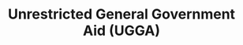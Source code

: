 ---
layout: bos_content
permalink: /featured-analysis/unrestricted-general-govt-aid/
title: Unrestricted General Government Aid (UGGA)
components:
- breadcrumbs:
  - title: Home
    url: "/"
  - title: Budget
    url: "/budget"
  - title: Featured Analysis
    url: "/featured-analysis/"
  - current: Unrestricted General Government Aid
  - published: 4/13/17
- intro:
  - title: Unrestricted general government aid (UGGA)
    short_desc: >
      For the FY10 budget and going forward, the Governor and the Legislature 
      combined general government aid from Additional Assistance and Lottery 
      into one account - UGGA.
    description: >
      Revenue derived from the State’s lottery now accounts for nearly all funds 
      dispersed through UGGA. The current distribution of UGGA is a weighted 
      average of both Lottery and Additional Assistance distributions of the past. 
      <blockquote>For Boston, the combined accounts totaled $168.6 million in FY15 
      and $174.7 million in FY16. In FY17, the City will receive $182.2 million 
      and has budgeted for an increase to $189.3 million for FY18, which is 
      included in the Governor’s FY18 Budget.</blockquote>
    sidebar_menu: true    
- grid:
  - grid_title: More budget analysis
  - title: Handy dandy title
    body: >
      Tempting copy that would make someone click this featured analysis card.
    img: https://www.boston.gov/sites/default/files/styles/grid_card_image/public/allston2.jpg?itok=jMsIfnJ6
    link: /#/
  - title: This one's witty, too
    body: >
      Tempting copy that would make someone click this featured analysis card.
    img: https://www.boston.gov/sites/default/files/styles/grid_card_image/public/backbay5.jpg?itok=sA4Mz_05
    link: /#/
  - title: Rumple Stiltskin
    body: >
      Tempting copy that would make someone click this featured analysis card.
    img: https://www.boston.gov/sites/default/files/styles/grid_card_image/public/bayvillage3.jpg?itok=iDf79UIP
    link: /#/
---